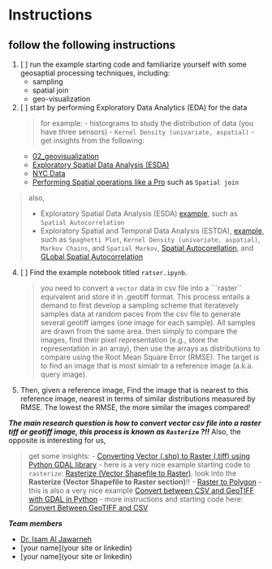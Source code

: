 # Instructions
## follow the following instructions
1. [ ] run the example starting code and familiarize yourself with some geosaptial processing techniques, including:
    - sampling
    - spatial join
    - geo-visualization
3. [ ] start by performing Exploratory Data Analytics (EDA) for the data
    > for example:
        - historgrams to study the distribution of data (you have three sensors)
        - ```Kernel Density (univariate, aspatial)```
        - get insights from the following:
    - [02_geovisualization](https://darribas.org/gds_scipy16/ipynb_md/02_geovisualization.html)
    - [Exploratory Spatial Data Analysis (ESDA)](https://darribas.org/gds_scipy16/ipynb_md/04_esda.html)
    - [NYC Data](https://github.com/PacktPublishing/Geospatial-Data-Science-Quick-Start-Guide/blob/master/Chapter02/NYC%20Data.ipynb)
    - [Performing Spatial operations like a Pro](https://github.com/PacktPublishing/Geospatial-Data-Science-Quick-Start-Guide/blob/master/Chapter03/Chapter3.ipynb) such as ```Spatial join```
> also,
> - Exploratory Spatial Data Analysis (ESDA) [example](https://darribas.org/gds_scipy16/ipynb_md/04_esda.html), such as ```Spatial Autocorrelation```
> - Exploratory Spatial and Temporal Data Analysis (ESTDA), [example](https://darribas.org/gds_scipy16/ipynb_md/05_spatial_dynamics.html), such as ```Spaghetti Plot```, ```Kernel Density (univariate, aspatial)```, ```Markov Chains```, and ```Spatial Markov```, [Spatial Autocorellation](https://github.com/PacktPublishing/Geospatial-Data-Science-Quick-Start-Guide/blob/master/Chapter04/Chapter4.ipynb), and [GLobal Spatial Autocorrelation](https://github.com/PacktPublishing/Geospatial-Data-Science-Quick-Start-Guide/blob/master/Chapter04/Chapter4.ipynb)
4. [ ] Find the example notebook titled ```ratser.ipynb```. 
    > you need to convert a ```vector``` data in csv file into a ```raster`` equivalent and store it in .geotiff format. This process entails a demand to first develop a sampling scheme that iteratevely samples data at random paces from the csv file to generate several geotiff iamges (one image for each sample). All samples are drawn from the same area. then simply to compare the images, find their pixel representation (e.g., store the representation in an array), then use the arrays as distributions to compare using the Root Mean Square Error (RMSE). The target is to find an image that is most simialr to a reference image (a.k.a. query image).  
5. Then, given a reference image, Find the image that is nearest to this reference image, nearest in terms of similar distributions measured by RMSE. The lowest the RMSE, the more similar the images compared! 

***The main research question is how to convert vector csv file into a raster tiff or geotiff image, this process is known as ```Rasterize``` ?!!*** 
Also, the opposite is interesting for us, 
> get some insights:
    - [Converting Vector (.shp) to Raster (.tiff) using Python GDAL library](https://stackoverflow.com/questions/59821554/converting-vector-shp-to-raster-tiff-using-python-gdal-library)
    - here is a very nice example starting code to ```rasterize```: [Rasterize (Vector Shapefile to Raster)](https://hydro-informatics.com/jupyter/geo-convert.html). look into the **Rasterize (Vector Shapefile to Raster section)**!!
    - [Raster to Polygon](https://hydro-informatics.com/jupyter/geo-convert.html)
    - this is also a very nice example [Convert between CSV and GeoTIFF with GDAL in Python](https://www.youtube.com/watch?v=zLNLG0j13Cw)
    - more instructions and starting code here: [Convert Between GeoTIFF and CSV](https://mapscaping.com/convert-between-geotiff-and-csv/)

***Team members***
- [Dr. Isam Al Jawarneh](https://isamaljawarneh.github.io/)
- [your name](your site or linkedin)
- [your name](your site or linkedin)
